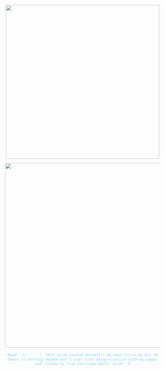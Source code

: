  <p align="center">
 <img src="https://cdn.discordapp.com/attachments/1234273549250990172/1252274916582101054/Untitled20_20240617075313.png?ex=66719f66&is=66704de6&hm=829b8caa3ccdd875af0f3e0c2f4b02c278bd36a8507bba7040dc4c8c6782cbaf&" width="500">
    <p align="center">
<img src="https://cdn.discordapp.com/attachments/1234273549250990172/1252272505960267876/Untitled19_20240617074143.png?ex=66719d27&is=66704ba7&hm=fbc931fcea872ad6501e308031a556f0f890977069b06d22865c4cfe74b7f8ad&" width="600"/>
<p align="center">
<code style="color : LightSkyBlue">Heya! ⸜(｡˃ ᵕ ˂ )⸝ this is my second account!! my main is in my bio :D
there is nothing needed but I just like being creative with my pages and trying to find new experiments to do :3</code>

